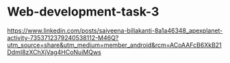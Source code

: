# Web-development-task-3
https://www.linkedin.com/posts/saiveena-billakanti-8a1a46348_apexplanet-activity-7353712379240538112-M46Q?utm_source=share&utm_medium=member_android&rcm=ACoAAFcB6XkB21DdmI8zXChXjVag4HCoNuiMQws
